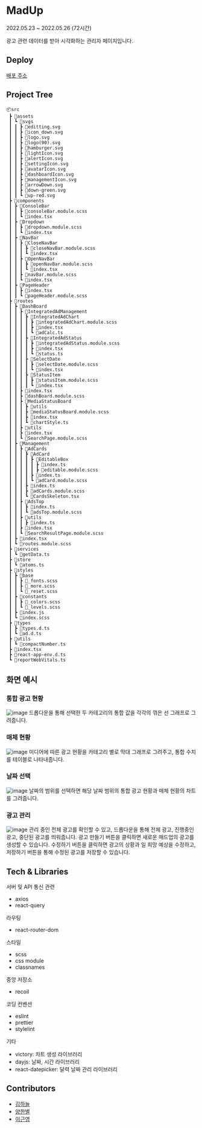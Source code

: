 # MadUp

2022.05.23 ~ 2022.05.26 (72시간) 

광고 관련 데이터를 받아 시각화하는 관리자 페이지입니다.
## Deploy


[배포 주소](https://stellar-platypus-819a1e.netlify.app/)

## Project Tree
```
📦src
 ┣ 📂assets
 ┃ ┗ 📂svgs
 ┃ ┃ ┣ 📜editting.svg
 ┃ ┃ ┣ 📜icon_down.svg
 ┃ ┃ ┣ 📜logo.svg
 ┃ ┃ ┣ 📜logo(90).svg
 ┃ ┃ ┣ 📜hamburger.svg
 ┃ ┃ ┣ 📜lightIcon.svg
 ┃ ┃ ┣ 📜alertIcon.svg
 ┃ ┃ ┣ 📜settingIcon.svg
 ┃ ┃ ┣ 📜avatarIcon.svg
 ┃ ┃ ┣ 📜dashboardIcon.svg
 ┃ ┃ ┣ 📜managementIcon.svg
 ┃ ┃ ┣ 📜arrowDown.svg
 ┃ ┃ ┣ 📜down-green.svg
 ┃ ┃ ┗ 📜up-red.svg
 ┣ 📂components
 ┃ ┣ 📂ConsoleBar
 ┃ ┃ ┣ 📜consoleBar.module.scss
 ┃ ┃ ┗ 📜index.tsx
 ┃ ┣ 📂Dropdown
 ┃ ┃ ┣ 📜dropdown.module.scss
 ┃ ┃ ┗ 📜index.tsx
 ┃ ┣ 📂NavBar
 ┃ ┃ ┣ 📂CloseNavBar
 ┃ ┃ ┃ ┣ 📜closeNavBar.module.scss
 ┃ ┃ ┃ ┗ 📜index.tsx
 ┃ ┃ ┣ 📂OpenNavBar
 ┃ ┃ ┃ ┣ 📜openNavBar.module.scss
 ┃ ┃ ┃ ┗ 📜index.tsx
 ┃ ┃ ┣ 📜navBar.module.scss
 ┃ ┃ ┗ 📜index.tsx
 ┃ ┣ 📂PageHeader
 ┃ ┃ ┣ 📜index.tsx
 ┃ ┃ ┗ 📜pageHeader.module.scss
 ┣ 📂routes
 ┃ ┣ 📂DashBoard
 ┃ ┃ ┣ 📂IntegratedAdManagement
 ┃ ┃ ┃ ┣ 📂IntegratedAdChart
 ┃ ┃ ┃ ┃ ┣ 📜integratedAdChart.module.scss
 ┃ ┃ ┃ ┃ ┣ 📜index.tsx
 ┃ ┃ ┃ ┃ ┗ 📜adCalc.ts
 ┃ ┃ ┃ ┣ 📂IntegratedAdStatus
 ┃ ┃ ┃ ┃ ┣ 📜integratedAdStatus.module.scss
 ┃ ┃ ┃ ┃ ┣ 📜index.tsx
 ┃ ┃ ┃ ┃ ┗ 📜status.ts
 ┃ ┃ ┃ ┣ 📂SelectDate
 ┃ ┃ ┃ ┃ ┣ 📜selectDate.module.scss
 ┃ ┃ ┃ ┃ ┗ 📜index.tsx
 ┃ ┃ ┃ ┣ 📂StatusItem
 ┃ ┃ ┃ ┃ ┣ 📜statusItem.module.scss
 ┃ ┃ ┃ ┃ ┗ 📜index.tsx
 ┃ ┃ ┣ 📜index.tsx
 ┃ ┃ ┣ 📜dashBoard.module.scss
 ┃ ┃ ┣ 📂MediaStatusBoard
 ┃ ┃ ┃ ┣ 📂utils
 ┃ ┃ ┃ ┣ 📜mediaStatusBoard.module.scss
 ┃ ┃ ┃ ┣ 📜index.tsx
 ┃ ┃ ┃ ┗ 📜chartStyle.ts
 ┃ ┃ ┣ 📂utils
 ┃ ┃ ┣ 📜index.tsx
 ┃ ┃ ┗ 📜SearchPage.module.scss
 ┃ ┣ 📂Management
 ┃ ┃ ┣ 📂AdCards
 ┃ ┃ ┃ ┣ 📂AdCard
 ┃ ┃ ┃ ┃ ┣ 📂EditableBox
 ┃ ┃ ┃ ┃ ┃ ┣ 📜index.ts
 ┃ ┃ ┃ ┃ ┃ ┣ 📜editable.module.scss
 ┃ ┃ ┃ ┃ ┣ 📜index.ts
 ┃ ┃ ┃ ┃ ┗ 📜adCard.module.scss
 ┃ ┃ ┃ ┣ 📜index.ts
 ┃ ┃ ┃ ┣ 📜adCards.module.scss
 ┃ ┃ ┃ ┗ 📜CardsSkeleton.tsx
 ┃ ┃ ┣ 📂AdsTop
 ┃ ┃ ┃ ┣ 📜index.ts
 ┃ ┃ ┃ ┗ 📜adsTop.module.scss
 ┃ ┃ ┣ 📂utils
 ┃ ┃ ┃ ┣ 📜index.ts
 ┃ ┃ ┣ 📜index.tsx
 ┃ ┃ ┗ 📜SearchResultPage.module.scss
 ┃ ┣ 📜index.tsx
 ┃ ┗ 📜routes.module.scss
 ┣ 📂services
 ┃ ┗ 📜getData.ts
 ┣ 📂store
 ┃ ┗ 📜atoms.ts
 ┣ 📂styles
 ┃ ┣ 📂base
 ┃ ┃ ┣ 📜_fonts.scss
 ┃ ┃ ┣ 📜_more.scss
 ┃ ┃ ┗ 📜_reset.scss
 ┃ ┣ 📂constants
 ┃ ┃ ┣ 📜_colors.scss
 ┃ ┃ ┗ 📜_levels.scss
 ┃ ┣ 📜index.js
 ┃ ┗ 📜index.scss
 ┣ 📂types
 ┃ ┣ 📜types.d.ts
 ┃ ┗ 📜ad.d.ts
 ┣ 📂utils
 ┃ ┗ 📜compactNumber.ts
 ┣ 📜index.tsx
 ┣ 📜react-app-env.d.ts
 ┗ 📜reportWebVitals.ts
```

## 화면 예시
### 통합 광고 현황
![image](https://user-images.githubusercontent.com/67466789/170396354-f35a995d-ca9f-404c-9d1b-8d8895bcc2ad.png)
드롭다운을 통해 선택한 두 카테고리의 통합 값을 각각의 꺾은 선 그래프로 그려줍니다. 

### 매체 현황
![image](https://user-images.githubusercontent.com/67466789/170396478-8d91b60b-06ae-407e-9777-983389dd6f46.png)
미디어에 따른 광고 현황을 카테고리 별로 막대 그래프로 그려주고, 통합 수치를 테이블로 나타내줍니다. 

### 날짜 선택
![image](https://user-images.githubusercontent.com/67466789/170396995-67219418-bfb4-449a-8fa8-4a4afd497b21.png)
날짜의 범위를 선택하면 해당 날짜 범위의 통합 광고 현황과 매체 현황의 차트를 그려줍니다.

### 광고 관리
![image](https://user-images.githubusercontent.com/67466789/170396608-dbc37080-ab55-469c-9c05-92ee0a2c5f88.png)
관리 중인 전체 광고를 확인할 수 있고, 드롭다운을 통해 전체 광고, 진행중인 광고, 중단된 광고를 띄워줍니다.
광고 만들기 버튼을 클릭하면 새로운 매드업의 광고를 생성할 수 있습니다. 
수정하기 버튼을 클릭하면 광고의 상황과 일 희망 예상을 수정하고, 저장하기 버튼을 통해 수정된 광고를 저장할 수 있습니다. 

## Tech & Libraries
서버 및 API 통신 관련
- axios
- react-query

라우팅
- react-router-dom

스타일
- scss
- css module
- classnames

중앙 저장소
- recoil

코딩 컨벤션
- eslint
- prettier
- stylelint

기타
- victory: 차트 생성 라이브러리
- dayjs: 날짜, 시간 라이브러리
- react-datepicker: 달력 날짜 관리 라이브러리


## Contributors

- [김하늘](https://github.com/lazy-sky)
- [양한별](https://github.com/han-byul-yang)
- [이근영](https://github.com/Keunyeong) 

